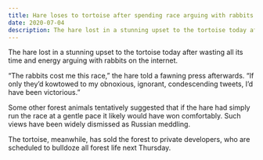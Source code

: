 ```yaml
---
title: Hare loses to tortoise after spending race arguing with rabbits on Twitter
date: 2020-07-04
description: The hare lost in a stunning upset to the tortoise today after wasting all its time and energy arguing with rabbits on the internet.
---
```


The hare lost in a stunning upset to the tortoise today after wasting all its time and energy arguing with rabbits on the internet.

“The rabbits cost me this race,” the hare told a fawning press afterwards. “If only they’d kowtowed to my obnoxious, ignorant, condescending tweets, I’d have been victorious.”

Some other forest animals tentatively suggested that if the hare had simply run the race at a gentle pace it likely would have won comfortably. Such views have been widely dismissed as Russian meddling.

The tortoise, meanwhile, has sold the forest to private developers, who are scheduled to bulldoze all forest life next Thursday.
